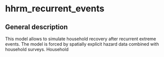 # hhrm_recurrent_events

## General description
This model allows to simulate household recovery after recurrent extreme events.
The model is forced by spatially explicit hazard data combined with household surveys.
Household